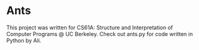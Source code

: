 # Ants

This project was written for CS61A: Structure and Interpretation of Computer Programs @ UC Berkeley.
Check out ants.py for code written in Python by Ali.
